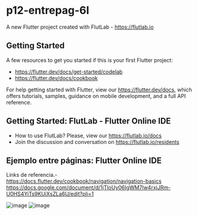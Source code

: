 # p12-entrepag-6I

A new Flutter project created with FlutLab - https://flutlab.io

## Getting Started

A few resources to get you started if this is your first Flutter project:

- https://flutter.dev/docs/get-started/codelab
- https://flutter.dev/docs/cookbook

For help getting started with Flutter, view our
https://flutter.dev/docs, which offers tutorials,
samples, guidance on mobile development, and a full API reference.

## Getting Started: FlutLab - Flutter Online IDE

- How to use FlutLab? Please, view our https://flutlab.io/docs
- Join the discussion and conversation on https://flutlab.io/residents

## Ejemplo entre páginas: Flutter Online IDE

Links de referencia.-
https://docs.flutter.dev/cookbook/navigation/navigation-basics
https://docs.google.com/document/d/1jTloUy06IgWM7lw4rxjJRm-U0HS4YiTs9KUiXsZLa6U/edit?pli=1

![image](https://github.com/CampaG128/p12-entrepag-6I/assets/143743923/08f6d88b-d56c-4c52-82c3-7b99cbfcb51b)
![image](https://github.com/CampaG128/p12-entrepag-6I/assets/143743923/4a20caeb-8c5e-4c2b-a927-1c36fd99d21e)
